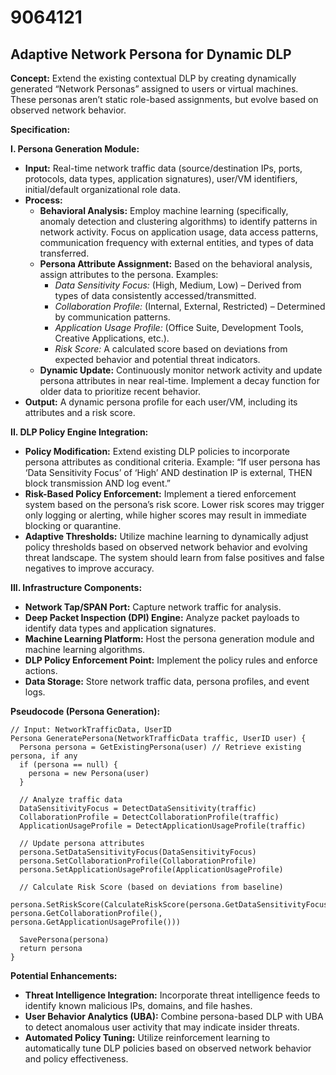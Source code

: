 # 9064121

## Adaptive Network Persona for Dynamic DLP

**Concept:** Extend the existing contextual DLP by creating dynamically generated “Network Personas” assigned to users or virtual machines. These personas aren’t static role-based assignments, but evolve based on observed network behavior.

**Specification:**

**I. Persona Generation Module:**

*   **Input:** Real-time network traffic data (source/destination IPs, ports, protocols, data types, application signatures), user/VM identifiers, initial/default organizational role data.
*   **Process:**
    *   **Behavioral Analysis:** Employ machine learning (specifically, anomaly detection and clustering algorithms) to identify patterns in network activity.  Focus on application usage, data access patterns, communication frequency with external entities, and types of data transferred.
    *   **Persona Attribute Assignment:**  Based on the behavioral analysis, assign attributes to the persona. Examples:
        *   *Data Sensitivity Focus:* (High, Medium, Low) – Derived from types of data consistently accessed/transmitted.
        *   *Collaboration Profile:* (Internal, External, Restricted) – Determined by communication patterns.
        *   *Application Usage Profile:* (Office Suite, Development Tools, Creative Applications, etc.).
        *   *Risk Score:*  A calculated score based on deviations from expected behavior and potential threat indicators.
    *   **Dynamic Update:** Continuously monitor network activity and update persona attributes in near real-time. Implement a decay function for older data to prioritize recent behavior.
*   **Output:** A dynamic persona profile for each user/VM, including its attributes and a risk score.

**II. DLP Policy Engine Integration:**

*   **Policy Modification:** Extend existing DLP policies to incorporate persona attributes as conditional criteria. Example: “If user persona has ‘Data Sensitivity Focus’ of ‘High’ AND destination IP is external, THEN block transmission AND log event.”
*   **Risk-Based Policy Enforcement:**  Implement a tiered enforcement system based on the persona’s risk score.  Lower risk scores may trigger only logging or alerting, while higher scores may result in immediate blocking or quarantine.
*   **Adaptive Thresholds:** Utilize machine learning to dynamically adjust policy thresholds based on observed network behavior and evolving threat landscape.  The system should learn from false positives and false negatives to improve accuracy.

**III. Infrastructure Components:**

*   **Network Tap/SPAN Port:**  Capture network traffic for analysis.
*   **Deep Packet Inspection (DPI) Engine:**  Analyze packet payloads to identify data types and application signatures.
*   **Machine Learning Platform:** Host the persona generation module and machine learning algorithms.
*   **DLP Policy Enforcement Point:** Implement the policy rules and enforce actions.
*   **Data Storage:** Store network traffic data, persona profiles, and event logs.

**Pseudocode (Persona Generation):**

```
// Input: NetworkTrafficData, UserID
Persona GeneratePersona(NetworkTrafficData traffic, UserID user) {
  Persona persona = GetExistingPersona(user) // Retrieve existing persona, if any
  if (persona == null) {
    persona = new Persona(user)
  }

  // Analyze traffic data
  DataSensitivityFocus = DetectDataSensitivity(traffic)
  CollaborationProfile = DetectCollaborationProfile(traffic)
  ApplicationUsageProfile = DetectApplicationUsageProfile(traffic)

  // Update persona attributes
  persona.SetDataSensitivityFocus(DataSensitivityFocus)
  persona.SetCollaborationProfile(CollaborationProfile)
  persona.SetApplicationUsageProfile(ApplicationUsageProfile)

  // Calculate Risk Score (based on deviations from baseline)
  persona.SetRiskScore(CalculateRiskScore(persona.GetDataSensitivityFocus(), persona.GetCollaborationProfile(), persona.GetApplicationUsageProfile()))

  SavePersona(persona)
  return persona
}
```

**Potential Enhancements:**

*   **Threat Intelligence Integration:** Incorporate threat intelligence feeds to identify known malicious IPs, domains, and file hashes.
*   **User Behavior Analytics (UBA):**  Combine persona-based DLP with UBA to detect anomalous user activity that may indicate insider threats.
*   **Automated Policy Tuning:** Utilize reinforcement learning to automatically tune DLP policies based on observed network behavior and policy effectiveness.